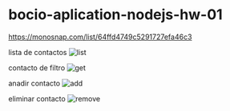 # bocio-aplication-nodejs-hw-01

https://monosnap.com/list/64ffd4749c5291727efa46c3

lista de contactos
![list](https://github.com/luisQuintero32/bocio-aplication-nodejs-hw-01/assets/115516045/05dd65dd-d5b8-41db-a240-4b3b14a3623e)

contacto de filtro
![get](https://github.com/luisQuintero32/bocio-aplication-nodejs-hw-01/assets/115516045/a5a54199-9919-40bd-8ded-aeae0e1510f0)

anadir contacto
![add](https://github.com/luisQuintero32/bocio-aplication-nodejs-hw-01/assets/115516045/165d94cc-9af5-43dd-a566-1b9f67dbab68)

eliminar contacto
![remove](https://github.com/luisQuintero32/bocio-aplication-nodejs-hw-01/assets/115516045/e7fbbcf5-06ed-4606-a58f-136c80c29920)
